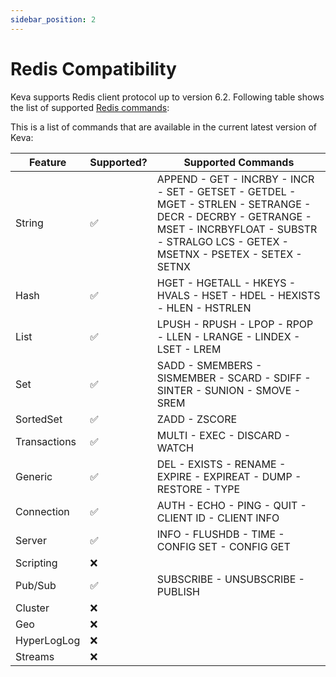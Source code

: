 ```yaml
---
sidebar_position: 2
---
```


# Redis Compatibility

Keva supports Redis client protocol up to version 6.2. Following table shows the list of supported [Redis commands](https://redis.io/commands):

This is a list of commands that are available in the current latest version of Keva:

| Feature      | Supported? | Supported Commands                                                                                                                                                                               |
|--------------|------------|--------------------------------------------------------------------------------------------------------------------------------------------------------------------------------------------------|
| String       | ✅          | APPEND - GET - INCRBY - INCR - SET - GETSET - GETDEL - MGET - STRLEN - SETRANGE - DECR - DECRBY - GETRANGE - MSET - INCRBYFLOAT - SUBSTR - STRALGO LCS - GETEX - MSETNX - PSETEX - SETEX - SETNX |
| Hash         | ✅          | HGET - HGETALL - HKEYS - HVALS - HSET - HDEL - HEXISTS - HLEN - HSTRLEN                                                                                                                          |
| List         | ✅          | LPUSH - RPUSH - LPOP - RPOP - LLEN - LRANGE - LINDEX - LSET - LREM                                                                                                                               |
| Set          | ✅          | SADD - SMEMBERS - SISMEMBER - SCARD - SDIFF - SINTER - SUNION - SMOVE - SREM                                                                                                                     |
| SortedSet    | ✅          | ZADD - ZSCORE                                                                                                                                                                                    |
| Transactions | ✅          | MULTI - EXEC - DISCARD - WATCH                                                                                                                                                                   |
| Generic      | ✅          | DEL - EXISTS - RENAME - EXPIRE - EXPIREAT - DUMP - RESTORE - TYPE                                                                                                                                |
| Connection   | ✅          | AUTH - ECHO - PING - QUIT - CLIENT ID - CLIENT INFO                                                                                                                                              |
| Server       | ✅          | INFO - FLUSHDB - TIME - CONFIG SET - CONFIG GET                                                                                                                                                  |
| Scripting    | ❌          |                                                                                                                                                                                                  |
| Pub/Sub      | ✅          | SUBSCRIBE - UNSUBSCRIBE - PUBLISH                                                                                                                                                                |
| Cluster      | ❌          |                                                                                                                                                                                                  |
| Geo          | ❌          |                                                                                                                                                                                                  |
| HyperLogLog  | ❌          |                                                                                                                                                                                                  |
| Streams      | ❌          |                                                                                                                                                                                                  |
